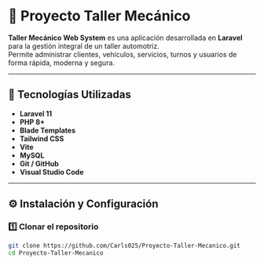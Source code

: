 # 🧰 Proyecto Taller Mecánico

**Taller Mecánico Web System** es una aplicación desarrollada en **Laravel** para la gestión integral de un taller automotriz.  
Permite administrar clientes, vehículos, servicios, turnos y usuarios de forma rápida, moderna y segura.

---

## 🚀 Tecnologías Utilizadas

- **Laravel 11**
- **PHP 8+**
- **Blade Templates**
- **Tailwind CSS**
- **Vite**
- **MySQL**
- **Git / GitHub**
- **Visual Studio Code**

---

## ⚙️ Instalación y Configuración

### 1️⃣ Clonar el repositorio
```bash
git clone https://github.com/Carls025/Proyecto-Taller-Mecanico.git
cd Proyecto-Taller-Mecanico
